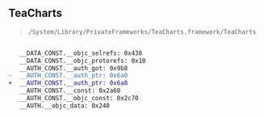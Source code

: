 ## TeaCharts

> `/System/Library/PrivateFrameworks/TeaCharts.framework/TeaCharts`

```diff

   __DATA_CONST.__objc_selrefs: 0x438
   __DATA_CONST.__objc_protorefs: 0x10
   __AUTH_CONST.__auth_got: 0x9b8
-  __AUTH_CONST.__auth_ptr: 0x6a0
+  __AUTH_CONST.__auth_ptr: 0x6a8
   __AUTH_CONST.__const: 0x2a60
   __AUTH_CONST.__objc_const: 0x2c70
   __AUTH.__objc_data: 0x240

```

